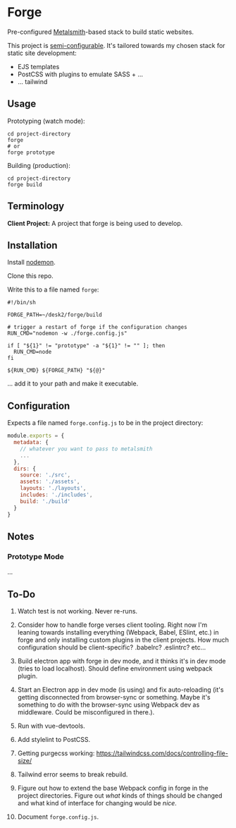 # Forge

Pre-configured [Metalsmith](http://metalsmith.io)-based stack to build static websites.

This project is [semi-configurable](#configuration). It's tailored towards my chosen stack for static site development:

  - EJS templates
  - PostCSS with plugins to emulate SASS + ...
  - ... tailwind

## Usage

Prototyping (watch mode):

```shell
cd project-directory
forge
# or
forge prototype
```

Building (production):

```shell
cd project-directory
forge build
```

## Terminology

**Client Project:** A project that forge is being used to develop.

## Installation

Install [nodemon](https://www.npmjs.com/package/nodemon).

Clone this repo.

Write this to a file named `forge`:

```shell
#!/bin/sh

FORGE_PATH=~/desk2/forge/build

# trigger a restart of forge if the configuration changes
RUN_CMD="nodemon -w ./forge.config.js"

if [ "${1}" != "prototype" -a "${1}" != "" ]; then
  RUN_CMD=node
fi

${RUN_CMD} ${FORGE_PATH} "${@}"
```

... add it to your path and make it executable.

## Configuration

Expects a file named `forge.config.js` to be in the project directory:

```javascript
module.exports = {
  metadata: {
    // whatever you want to pass to metalsmith
    ...
  },
  dirs: {
    source: './src',
    assets: './assets',
    layouts: './layouts',
    includes: './includes',
    build: './build'
  }
}
```

## Notes

### Prototype Mode

...

## To-Do

  1. Watch test is not working. Never re-runs.

  1. Consider how to handle forge verses client tooling. Right now I'm leaning towards installing everything (Webpack, Babel, ESlint, etc.) in forge and only installing custom plugins in the client projects. How much configuration should be client-specific? .babelrc? .eslintrc? etc...

  1. Build electron app with forge in dev mode, and it thinks it's in dev mode (tries to load localhost). Should define environment using webpack plugin.

  1. Start an Electron app in dev mode (is using) and fix auto-reloading (it's getting disconnected from browser-sync or something. Maybe it's something to do with the browser-sync using Webpack dev as middleware. Could be misconfigured in there.).

  1. Run with vue-devtools.

  1. Add stylelint to PostCSS.

  1. Getting purgecss working: https://tailwindcss.com/docs/controlling-file-size/

  1. Tailwind error seems to break rebuild.

  1. Figure out how to extend the base Webpack config in forge in the project directories. Figure out *what* kinds of things should be changed and what kind of interface for changing would be *nice*.

  1. Document `forge.config.js`.

